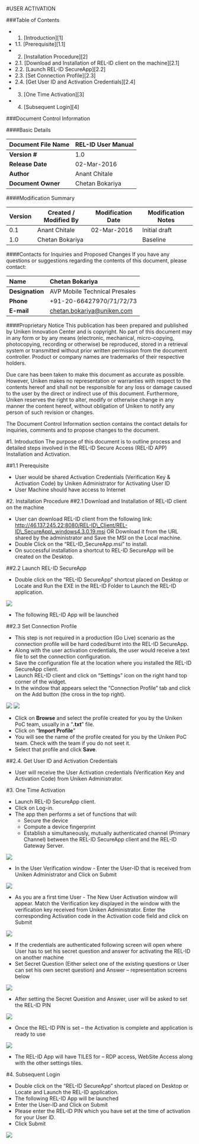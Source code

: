 #USER ACTIVATION

###Table of Contents
- 1.	[Introduction][1]
- 1.1.	[Prerequisite][1.1]
- 2.	[Installation Procedure][2]
- 2.1.	[Download and Installation of REL-ID client on the machine][2.1]
- 2.2.	[Launch REL-ID SecureApp][2.2]
- 2.3.	[Set Connection Profile][2.3]
- 2.4.	[Get User ID and Activation Credentials][2.4]
- 3.	[One Time Activation][3]
- 4.	[Subsequent Login][4]



###Document Control Information

####Basic Details

| **Document File Name** | REL-ID User Manual 		              |
|------------------------|----------------------------------------|
| **Version \#**         | 1.0                                    |
| **Release Date**       | 02-Mar-2016                            |
| **Author**             | Anant Chitale                          |
| **Document Owner**     | Chetan Bokariya                        |
   
####Modification Summary

| **Version** | **Created / Modified By** | **Modification Date** | **Modification Notes** |
|-------------|---------------------------|-----------------------|------------------------|
| 0.1         | Anant Chitale             | 02-Mar-2016           | Initial draft          |
| 1.0         | Chetan Bokariya           |                       | Baseline               |


####Contacts for Inquiries and Proposed Changes
If you have any questions or suggestions regarding the contents of this document, please contact:

| **Name**          | Chetan Bokariya               |
|:--------------------|:-------------------------------|
| **Designation**   | AVP Mobile Technical Presales |
| **Phone**         | +91-20-66427970/71/72/73      |
| **E-mail**        | <chetan.bokariya@uniken.com>  |

####Proprietary Notice
This publication has been prepared and published by Uniken Innovation Center and is copyright. No part of this document may in any form or by any means (electronic, mechanical, micro-copying, photocopying, recording or otherwise) be reproduced, stored in a retrieval system or transmitted without prior written permission from the document controller. Product or company names are trademarks of their respective holders.

Due care has been taken to make this document as accurate as possible. However, Uniken makes no representation or warranties with respect to the contents hereof and shall not be responsible for any loss or damage caused to the user by the direct or indirect use of this document. Furthermore, Uniken reserves the right to alter, modify or otherwise change in any manner the content hereof, without obligation of Uniken to notify any person of such revision or changes.

The Document Control Information section contains the contact details for inquiries, comments and to propose changes to the document.




#1.	Introduction 
The purpose of this document is to outline process and detailed steps involved in the REL-ID Secure Access (REL-ID APP) Installation and Activation. 

##1.1	Prerequisite 
* User would be shared Activation Credentials (Verification Key & Activation Code) by Uniken Administrator for Activating User ID 
* User Machine should have access to Internet


#2.	Installation Procedure 
##2.1	Download and Installation of REL-ID client on the machine
* User can download REL-ID client from the following link: http://46.137.245.22:8080/REL-ID\_Client/REL-ID\_SecureApp\_windows4.3.0.19.msi 
OR
Download it from the URL shared by the administrator and Save the MSI on the Local machine.
* Double Click on the “REL-ID_SecureApp.msi” to install. 
* On successful installation a shortcut to REL-ID SecureApp will be created on the Desktop. 

##2.2 Launch REL-ID SecureApp
* Double click on the “REL-ID SecureApp” shortcut placed on Desktop or Locate and Run the EXE in the REL-ID Folder to Launch the REL-ID application.  

<img src="https://github.com/Team-Uniken/REL-ID_PoCs/blob/master/user-assets/Picture1.png"/>

* The following REL-ID App will be launched

##2.3	Set Connection Profile
* This step is not required in a production (Go Live) scenario as the connection profile will be hard coded/burnt into the REL-ID SecureApp. 
* Along with the user activation credentials, the user would receive a text file to set the connection configuration. 
* Save the configuration file at the location where you installed the REL-ID SecureApp client.
* Launch REL-ID client and click on “Settings”  icon on the right hand top corner of the widget. 
* In the window that appears select the “Connection Profile” tab and click on the Add button (the cross in the top right).

<img src="https://github.com/Team-Uniken/REL-ID_PoCs/blob/master/user-assets/Picture2.png"/>

<img src="https://github.com/Team-Uniken/REL-ID_PoCs/blob/master/user-assets/Picture3.png"/>

* Click on **Browse** and select the profile created for you by the Uniken PoC team, usually in a “**.txt**” file.
* Click on “**Import Profile**”
* You will see the name of the profile created for you by the Uniken PoC team.  Check with the team if you do not seet it.
* Select that profile and click **Save**.

##2.4.	Get User ID and Activation Credentials 
* User will receive the User Activation credentials (Verification Key and Activation Code) from Uniken Administrator. 

#3.	One Time Activation
* Launch REL-ID SecureApp client. 
* Click on Log-in. 
* The app then performs a set of functions that will:
	* Secure the device
	* Compute a device fingerprint 
	* Establish a simultaneously, mutually authenticated channel (Primary Channel) between the REL-ID SecureApp client and the REL-ID Gateway Server.


<img src="https://github.com/Team-Uniken/REL-ID_PoCs/blob/master/user-assets/Picture4.png"/>

* In the User Verification window - Enter the User-ID that is received from Uniken Administrator and Click on Submit

<img src="https://github.com/Team-Uniken/REL-ID_PoCs/blob/master/user-assets/Picture5.png"/>

* As you are a first time User - The New User Activation window will appear. Match the Verification key displayed in the window with the verification key received from Uniken Administrator. Enter the corresponding Activation code in the Activation code field and click on Submit

<img src="https://github.com/Team-Uniken/REL-ID_PoCs/blob/master/user-assets/Picture6.png"/>


* If the credentials are authenticated following screen will open where User has to set his secret question and answer for activating the REL-ID on another machine 
* Set Secret Question (Either select one of the existing questions or User can set his own secret question) and Answer – representation screens below 


<img src="https://github.com/Team-Uniken/REL-ID_PoCs/blob/master/user-assets/Picture7.png"/>

* After setting the Secret Question and Answer, user will be asked to set the REL-ID PIN 

<img src="https://github.com/Team-Uniken/REL-ID_PoCs/blob/master/user-assets/Picture8.png"/>

* Once the REL-ID PIN is set – the Activation is complete and application is ready to use 

<img src="https://github.com/Team-Uniken/REL-ID_PoCs/blob/master/user-assets/Picture9.png"/>

* The REL-ID App will have TILES for – RDP access, WebSite Access along with the other settings tiles. 

#4.	Subsequent Login
* Double click on the “REL-ID SecureApp” shortcut placed on Desktop or Locate and Launch the REL-ID application.
* The following REL-ID App will be launched
* Enter the User-ID and Click on Submit
* Please enter the REL-ID PIN which you have set at the time of activation for your User ID.
* Click Submit 

<img src="https://github.com/Team-Uniken/REL-ID_PoCs/blob/master/user-assets/Picture10.png"/>
